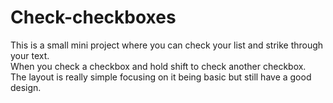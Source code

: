 # Check-checkboxes
This is a small mini project where you can check your list and strike through your text.
<br>
When you check a checkbox and hold shift to check another checkbox.
<br>
The layout is really simple focusing on it being basic but still have a good design.
